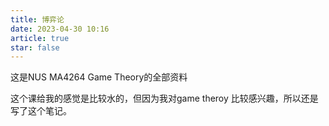 ```yaml
---
title: 博弈论
date: 2023-04-30 10:16
article: true
star: false
---
```


这是NUS MA4264 Game Theory的全部资料

这个课给我的感觉是比较水的，但因为我对game theroy 比较感兴趣，所以还是写了这个笔记。
